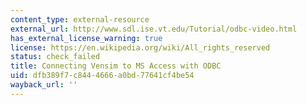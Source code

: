 ```yaml
---
content_type: external-resource
external_url: http://www.sdl.ise.vt.edu/Tutorial/odbc-video.html
has_external_license_warning: true
license: https://en.wikipedia.org/wiki/All_rights_reserved
status: check_failed
title: Connecting Vensim to MS Access with ODBC
uid: dfb389f7-c844-4666-a0bd-77641cf4be54
wayback_url: ''
---
```

